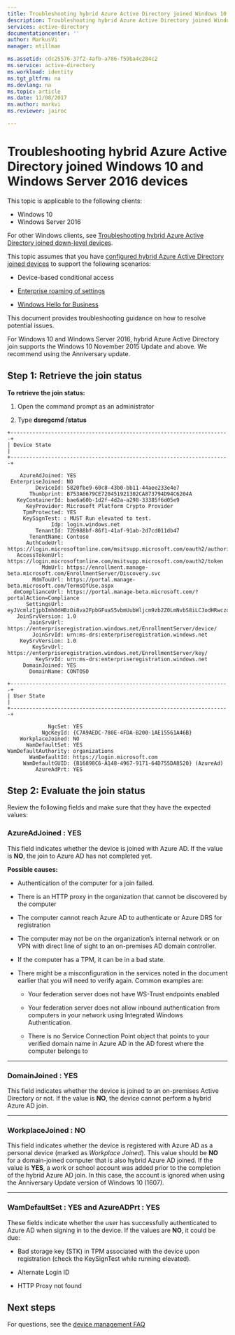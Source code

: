 ```yaml
---
title: Troubleshooting hybrid Azure Active Directory joined Windows 10 and Windows Server 2016 devices| Microsoft Docs
description: Troubleshooting hybrid Azure Active Directory joined Windows 10 and Windows Server 2016 devices.
services: active-directory
documentationcenter: ''
author: MarkusVi
manager: mtillman

ms.assetid: cdc25576-37f2-4afb-a786-f59ba4c284c2
ms.service: active-directory
ms.workload: identity
ms.tgt_pltfrm: na
ms.devlang: na
ms.topic: article
ms.date: 11/08/2017
ms.author: markvi
ms.reviewer: jairoc

---
```

# Troubleshooting hybrid Azure Active Directory joined Windows 10 and Windows Server 2016 devices 

This topic is applicable to the following clients:

-   Windows 10
-   Windows Server 2016

For other Windows clients, see [Troubleshooting hybrid Azure Active Directory joined down-level devices](device-management-troubleshoot-hybrid-join-windows-legacy.md).

This topic assumes that you have [configured hybrid Azure Active Directory joined devices](device-management-hybrid-azuread-joined-devices-setup.md) to support the following scenarios:

- Device-based conditional access

- [Enterprise roaming of settings](active-directory-windows-enterprise-state-roaming-overview.md)

- [Windows Hello for Business](active-directory-azureadjoin-passport-deployment.md)


This document provides troubleshooting guidance on how to resolve potential issues. 


For Windows 10 and Windows Server 2016, hybrid Azure Active Directory join supports the Windows 10 November 2015 Update and above. We recommend using the Anniversary update.

## Step 1: Retrieve the join status 

**To retrieve the join status:**

1. Open the command prompt as an administrator

2. Type **dsregcmd /status**



~~~
+----------------------------------------------------------------------+
| Device State                                                         |
+----------------------------------------------------------------------+

    AzureAdJoined: YES
 EnterpriseJoined: NO
         DeviceId: 5820fbe9-60c8-43b0-bb11-44aee233e4e7
       Thumbprint: B753A6679CE720451921302CA873794D94C6204A
   KeyContainerId: bae6a60b-1d2f-4d2a-a298-33385f6d05e9
      KeyProvider: Microsoft Platform Crypto Provider
     TpmProtected: YES
     KeySignTest: : MUST Run elevated to test.
              Idp: login.windows.net
         TenantId: 72b988bf-86f1-41af-91ab-2d7cd011db47
       TenantName: Contoso
      AuthCodeUrl: https://login.microsoftonline.com/msitsupp.microsoft.com/oauth2/authorize
   AccessTokenUrl: https://login.microsoftonline.com/msitsupp.microsoft.com/oauth2/token
           MdmUrl: https://enrollment.manage-beta.microsoft.com/EnrollmentServer/Discovery.svc
        MdmTouUrl: https://portal.manage-beta.microsoft.com/TermsOfUse.aspx
  dmComplianceUrl: https://portal.manage-beta.microsoft.com/?portalAction=Compliance
      SettingsUrl: eyJVcmlzIjpbImh0dHBzOi8va2FpbGFuaS5vbmUubWljcm9zb2Z0LmNvbS8iLCJodHRwczovL2thaWxhbmkxLm9uZS5taWNyb3NvZnQuY29tLyJdfQ==
   JoinSrvVersion: 1.0
       JoinSrvUrl: https://enterpriseregistration.windows.net/EnrollmentServer/device/
        JoinSrvId: urn:ms-drs:enterpriseregistration.windows.net
    KeySrvVersion: 1.0
        KeySrvUrl: https://enterpriseregistration.windows.net/EnrollmentServer/key/
         KeySrvId: urn:ms-drs:enterpriseregistration.windows.net
     DomainJoined: YES
       DomainName: CONTOSO

+----------------------------------------------------------------------+
| User State                                                           |
+----------------------------------------------------------------------+

             NgcSet: YES
           NgcKeyId: {C7A9AEDC-780E-4FDA-B200-1AE15561A46B}
    WorkplaceJoined: NO
      WamDefaultSet: YES
WamDefaultAuthority: organizations
       WamDefaultId: https://login.microsoft.com
     WamDefaultGUID: {B16898C6-A148-4967-9171-64D755DA8520} (AzureAd)
         AzureAdPrt: YES
~~~



## Step 2: Evaluate the join status 

Review the following fields and make sure that they have the expected values:

### AzureAdJoined : YES  

This field indicates whether the device is joined with Azure AD. 
If the value is **NO**, the join to Azure AD has not completed yet. 

**Possible causes:**

- Authentication of the computer for a join failed.

- There is an HTTP proxy in the organization that cannot be discovered by the computer

- The computer cannot reach Azure AD to authenticate or Azure DRS for registration

- The computer may not be on the organization’s internal network or on VPN with direct line of sight to an on-premises AD domain controller.

- If the computer has a TPM, it can be in a bad state.

- There might be a misconfiguration in the services noted in the document earlier that you will need to verify again. Common examples are:

    - Your federation server does not have WS-Trust endpoints enabled

    - Your federation server does not allow inbound authentication from computers in your network using Integrated Windows Authentication.

    - There is no Service Connection Point object that points to your verified domain name in Azure AD in the AD forest where the computer belongs to

---

### DomainJoined : YES  

This field indicates whether the device is joined to an on-premises Active Directory or not. If the value is **NO**, the device cannot perform a hybrid Azure AD join.  

---

### WorkplaceJoined : NO  

This field indicates whether the device is registered with Azure AD as a personal device (marked as *Workplace Joined*). This value should be **NO** for a domain-joined computer that is also hybrid Azure AD joined. If the value is **YES**, a work or school account was added prior to the completion of the hybrid Azure AD join. In this case, the account is ignored when using the Anniversary Update version of Windows 10 (1607).

---

### WamDefaultSet : YES and AzureADPrt : YES

These fields indicate whether the user has successfully authenticated to Azure AD when signing in to the device. 
If the values are **NO**, it could be due:

- Bad storage key (STK) in TPM associated with the device upon registration (check the KeySignTest while running elevated).

- Alternate Login ID

- HTTP Proxy not found

## Next steps

For questions, see the [device management FAQ](device-management-faq.md) 